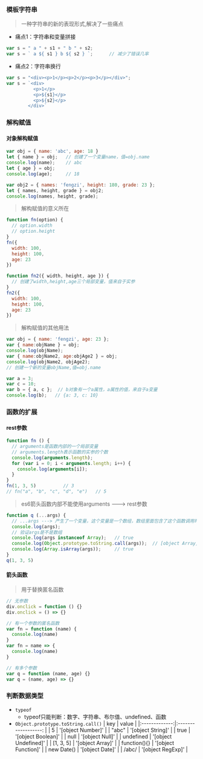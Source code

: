 ### 模板字符串

> 一种字符串的新的表现形式,解决了一些痛点

+ 痛点1：字符串和变量拼接

```js
var s = " a " + s1 + " b " + s2;
var s = ` a ${ s1 } b ${ s2 } `;      // 减少了错误几率
```

+ 痛点2：字符串换行

```js
var s = "<div><p>1</p><p>2</p><p>3</p></div>";
var s = `<div>
          <p>1</p>
          <p>${s1}</p>
          <p>${s2}</p>
        </div>`
```

### 解构赋值

#### 对象解构赋值

```js
var obj = { name: 'abc', age: 18 }
let { name } = obj;   // 创建了一个变量name，值=obj.name
console.log(name);    // abc
let { age } = obj;
console.log(age);     // 18

var obj2 = { names: 'fengzi', height: 180, grade: 23 };
let { names, height, grade } = obj2;
console.log(names, height, grade);
```

> 解构赋值的意义所在

```js
function fn(option) {
  // option.width
  // option.height
}
fn({
  width: 100,
  height: 100,
  age: 23
})

function fn2({ width, height, age }) {
  // 创建了width,height,age三个局部变量，值来自于实参
}
fn2({
  width: 100,
  height: 100,
  age: 23
})
```

> 解构赋值的其他用法

```js
var obj = { name: 'fengzi', age: 23 };
var { name:objName } = obj;
console.log(objName);
var { name:objName2, age:objAge2 } = obj;
console.log(objName2, objAge2);
// 创建一个新的变量objName,值=obj.name
```

```js
var a = 3;
var c = 10;
var b = { a, c };  // b对象有一个a属性，a属性的值，来自于a变量
console.log(b);   // {a: 3, c: 10}
```

### 函数的扩展

#### rest参数

```js
function fn () {
  // arguments是函数内部的一个局部变量
  // arguments.length表示函数的实参的个数
  console.log(arguments.length);
  for (var i = 0; i < arguments.length; i++) {
    console.log(arguments[i]);
  }
}
fn(1, 3, 5)          // 3
// fn("a", "b", "c", "d", "e")   // 5
```

> es6箭头函数内部不能使用arguments  ---> rest参数

```js
function q (...args) {
  // ...args ---> 产生了一个变量，这个变量是一个数组，数组里面包含了这个函数调用时传递的所有实参
  console.log(args);
  // 验证args是不是数组
  console.log(args instanceof Array);   // true
  console.log(Object.prototype.toString.call(args));  // [object Array]
  console.log(Array.isArray(args));     // true
}
q(1, 3, 5)
```

#### 箭头函数

> 用于替换匿名函数

```js
// 无参数
div.onclick = function () {}
div.onclick = () => {}

// 有一个参数的匿名函数
var fn = function (name) {
  console.log(name)
}
var fn = name => {
  console.log(name)
}

// 有多个参数
var q = function (name, age) {}
var q = (name, age) => {}
```

### 判断数据类型

+ `typeof`
  - typeof只能判断：数字、字符串、布尔值、undefined、函数
+ `Object.prototype.toString.call()`
  |    key        |     value            |
  |:-------------:|:------------------:  |
  | 5             | '[object Number]'    |
  | "abc"         | '[object String]'    |
  | true          | '[object Boolean]'   |
  | null          | '[object Null]'      |
  | undefined     | '[object Undefined]' |
  | [1, 3, 5]     | '[object Array]'     |
  | function(){}  | '[object Function]'  |
  | new Date()    | '[object Date]'      |
  | /abc/         | '[object RegExp]'    |
